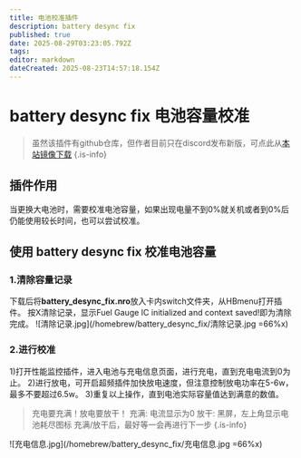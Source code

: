 ```yaml
---
title: 电池校准插件
description: battery desync fix
published: true
date: 2025-08-29T03:23:05.792Z
tags: 
editor: markdown
dateCreated: 2025-08-23T14:57:18.154Z
---
```


# battery desync fix 电池容量校准
> 虽然该插件有github仓库，但作者目前只在discord发布新版，可点此从[本站镜像下载](https://dl.awa.cool/scy/mirror/battery_desync_fix/battery_desync_fix.nro)
{.is-info}

## 插件作用
当更换大电池时，需要校准电池容量，如果出现电量不到0%就关机或者到0%后仍能使用较长时间，也可以尝试校准。
## 使用 battery desync fix 校准电池容量
### 1.清除容量记录
下载后将**battery_desync_fix.nro**放入卡内switch文件夹，从HBmenu打开插件。
按X清除记录，显示Fuel Gauge IC initialized and context saved!即为清除完成。
![清除记录.jpg](/homebrew/battery_desync_fix/清除记录.jpg =66%x)

### 2.进行校准
1)打开性能监控插件，进入电池与充电信息页面，进行充电，直到充电电流到0为止。
2)进行放电，可开启超频插件加快放电速度，但注意控制放电功率在5-6w，最多不要超过6.5w。
3)重复以上操作，直到电池实际容量值达到满意的数值。
> 充电要充满！放电要放干！
充满: 电流显示为0
放干: 黑屏，左上角显示电池耗尽图标
充满/放干后，最好等一会再进行下一步
{.is-info}

![充电信息.jpg](/homebrew/battery_desync_fix/充电信息.jpg =66%x)